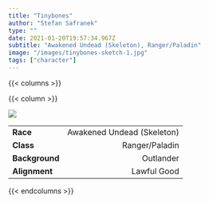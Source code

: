 ```yaml
---
title: "Tinybones"
author: "Stefan Safranek"
type: ""
date: 2021-01-20T19:57:34.967Z
subtitle: "Awakened Undead (Skeleton), Ranger/Paladin"
image: "/images/tinybones-sketch-1.jpg"
tags: ["character"]
---
```


{{< columns >}}



{{< column >}}

<div class="description-table">

<img src="/images/tinybones-sketch-1.jpg" class="portrait">

|                   |                     |
| ----------------- | -------------------:|
| <b>Race</b>       | Awakened Undead (Skeleton)	          |
| <b>Class</b>      | Ranger/Paladin |
| <b>Background</b> | Outlander         |
| <b>Alignment</b>  | Lawful Good        |

</div>

{{< endcolumns >}}
